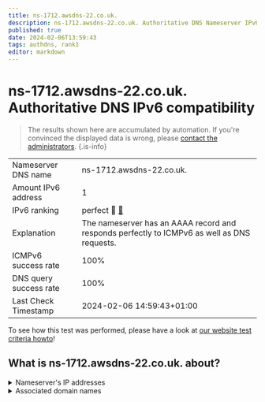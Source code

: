 ```yaml
---
title: ns-1712.awsdns-22.co.uk.
description: ns-1712.awsdns-22.co.uk. Authoritative DNS Nameserver IPv6 compatibility
published: true
date: 2024-02-06T13:59:43
tags: authdns, rank1
editor: markdown
---
```


# ns-1712.awsdns-22.co.uk. Authoritative DNS IPv6 compatibility

> The results shown here are accumulated by automation. If you're convinced the displayed data is wrong, please [contact the administrators](/howto/chat). 
{.is-info}




|   |   |
| - | - |
| Nameserver DNS name | ns-1712.awsdns-22.co.uk.
| Amount IPv6 address | 1
| IPv6 ranking | perfect :1st_place_medal: [🔗](/howto/ranking) |
| Explanation | The nameserver has an AAAA record and responds perfectly to ICMPv6 as well as DNS requests. |
| ICMPv6 success rate | 100%|
| DNS query success rate | 100% |
| Last Check Timestamp | 2024-02-06 14:59:43+01:00 |

To see how this test was performed, please have a look at [our website test criteria howto](/howto/testcriteria/authdns)!


## What is ns-1712.awsdns-22.co.uk. about?




<details>
<summary>Nameserver's IP addresses</summary>

2600:9000:5306:b000::1

</details>



<details>
<summary>Associated domain names</summary>

pluto.tv

</details>
